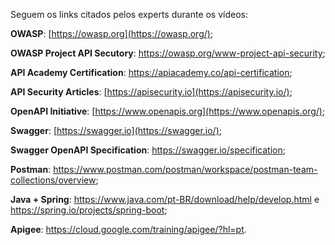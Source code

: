 Seguem os links citados pelos experts durante os vídeos: 

**OWASP**: [https://owasp.org](https://owasp.org/);

**OWASP Project API Secutory**: https://owasp.org/www-project-api-security;

**API Academy Certification**: https://apiacademy.co/api-certification;

**API Security Articles**: [https://apisecurity.io](https://apisecurity.io/);

**OpenAPI Initiative**: [https://www.openapis.org](https://www.openapis.org/);

**Swagger**: [https://swagger.io](https://swagger.io/);

**Swagger OpenAPI Specification**: https://swagger.io/specification;

**Postman**: https://www.postman.com/postman/workspace/postman-team-collections/overview;

**Java + Spring**: https://www.java.com/pt-BR/download/help/develop.html e https://spring.io/projects/spring-boot;

**Apigee**: https://cloud.google.com/training/apigee/?hl=pt.